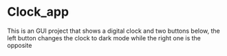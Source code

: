 # Clock_app
This is an GUI project that shows a digital clock and two buttons below, the left button changes the clock to dark mode while the right one is the opposite
